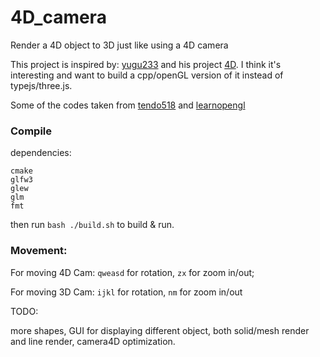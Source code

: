# 4D_camera
Render a 4D object to 3D just like using a 4D camera

This project is inspired by: [yugu233](yugu233.com) and his project [4D](https://github.com/Crispher/4D). I think it's interesting and want to build a cpp/openGL version of it instead of typejs/three.js.

Some of the codes taken from [tendo518](https://github.com/tendo518) and [learnopengl](https://learnopengl.com/)

### Compile

dependencies:

```
cmake
glfw3
glew
glm
fmt
```

then run `bash ./build.sh` to build & run.

### Movement:

For moving 4D Cam: `qweasd` for rotation, `zx` for zoom in/out;

For moving 3D Cam: `ijkl` for rotation, `nm` for zoom in/out

TODO:

more shapes, GUI for displaying different object, both solid/mesh render and line render, camera4D optimization.